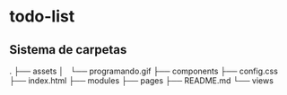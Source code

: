 # todo-list

## Sistema de carpetas
.
├── assets
│   └── programando.gif
├── components
├── config.css
├── index.html
├── modules
├── pages
├── README.md
└── views